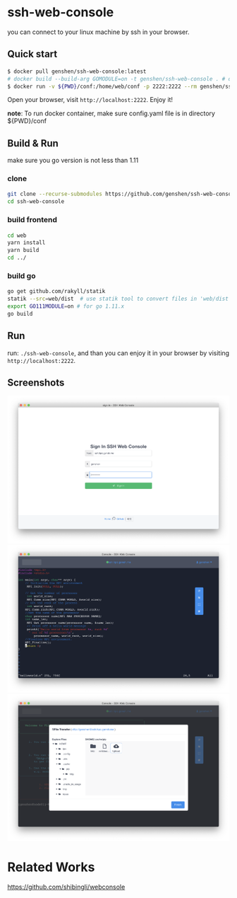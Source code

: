 # ssh-web-console
you can connect to your linux machine by ssh in your browser.

## Quick start
```bash
$ docker pull genshen/ssh-web-console:latest
# docker build --build-arg GOMODULE=on -t genshen/ssh-web-console . # or build docker image on your own machine
$ docker run -v ${PWD}/conf:/home/web/conf -p 2222:2222 --rm genshen/ssh-web-console
```

Open your browser, visit `http://localhost:2222`. Enjoy it!

**note**: To run docker container, make sure config.yaml file is in directory ${PWD}/conf
## Build & Run
make sure you go version is not less than 1.11

### clone
```bash
git clone --recurse-submodules https://github.com/genshen/ssh-web-console.git
cd ssh-web-console
```

### build frontend
```bash
cd web
yarn install
yarn build
cd ../
```

### build go
```bash
go get github.com/rakyll/statik
statik --src=web/dist  # use statik tool to convert files in 'web/dist' dir to go code, and compile into binary.
export GO111MODULE=on # for go 1.11.x
go build
```

## Run
run: `./ssh-web-console`, and than you can enjoy it in your browser by visiting `http://localhost:2222`.

## Screenshots
![](./Screenshots/shot2.png)
![](./Screenshots/shot3.png)
![](./Screenshots/shot4.png)

# Related Works
https://github.com/shibingli/webconsole
